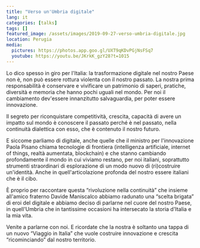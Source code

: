 ```yaml
---
title: "Verso un'Umbria digitale"
lang: it
categories: [talks]
tags: []
featured_image: /assets/images/2019-09-27-verso-umbria-digitale.jpg
location: Perugia
media:
  pictures: https://photos.app.goo.gl/UXT9qKDvPGjNsFSq7
  youtube: https://youtu.be/JKrkK_gzY28?t=1015
---
```


Lo dico spesso in giro per l'Italia: la trasformazione digitale nel nostro Paese non è, non può essere rottura violenta con il nostro passato. La nostra prima responsabilità è conservare e vivificare un patrimonio di saperi, pratiche, diversità e memoria che hanno pochi uguali nel mondo. Per noi il cambiamento dev'essere innanzitutto salvaguardia, per poter essere innovazione.

Il segreto per riconquistare competitività, crescita, capacità di avere un impatto sul mondo è conoscere il passato perché è nel passato, nella continuità dialettica con esso, che è contenuto il nostro futuro.

E siccome parliamo di digitale, anche quelle che il ministro per l'innovazione Paola Pisano chiama tecnologie di frontiera (intelligenza artificiale, internet of things, realtà aumentata, blockchain) e che stanno cambiando profondamente il mondo in cui viviamo restano, per noi italiani, soprattutto strumenti straordinari di esplorazione di un modo nuovo di (ri)costruire un'identità. Anche in quell'articolazione profonda del nostro essere italiani che è il cibo.

È proprio per raccontare questa “rivoluzione nella continuità” che insieme all'amico fraterno Davide Maniscalco abbiamo radunato una “scelta brigata” di eroi del digitale e abbiamo deciso di parlarne nel cuore del nostro Paese, in quell'Umbria che in tantissime occasioni ha intersecato la storia d'Italia e la mia vita.

Venite a parlarne con noi. E ricordate che la nostra è soltanto una tappa di un nuovo “Viaggio in Italia” che vuole costruire innovazione e crescita “ricominciando” dal nostro territorio.
